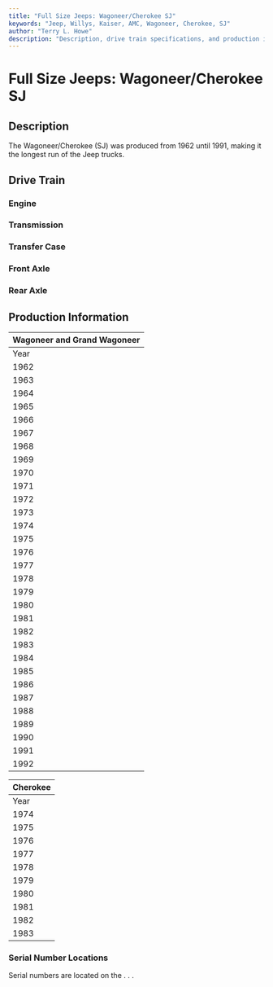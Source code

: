 ```yaml
---
title: "Full Size Jeeps: Wagoneer/Cherokee SJ"
keywords: "Jeep, Willys, Kaiser, AMC, Wagoneer, Cherokee, SJ"
author: "Terry L. Howe"
description: "Description, drive train specifications, and production information for the Wagoneer and Cherokee SJ Jeeps"
---
```


# Full Size Jeeps: Wagoneer/Cherokee SJ

## Description

The Wagoneer/Cherokee (SJ) was produced from 1962 until 1991,
making it the longest run of the Jeep trucks.

## Drive Train

### Engine

### Transmission

### Transfer Case

### Front Axle

### Rear Axle

## Production Information

| Wagoneer and Grand Wagoneer |
| --- |
| Year | Serial Number Range | Production |
| 1962 | xxx - xxx | ppp |
| 1963 | xxx - xxx | ppp |
| 1964 | xxx - xxx | ppp |
| 1965 | xxx - xxx | ppp |
| 1966 | xxx - xxx | ppp |
| 1967 | xxx - xxx | ppp |
| 1968 | xxx - xxx | ppp |
| 1969 | xxx - xxx | ppp |
| 1970 | xxx - xxx | ppp |
| 1971 | xxx - xxx | ppp |
| 1972 | xxx - xxx | ppp |
| 1973 | xxx - xxx | ppp |
| 1974 | xxx - xxx | 13,746 |
| 1975 | xxx - xxx | 16,708 |
| 1976 | xxx - xxx | 21,912 |
| 1977 | xxx - xxx | 20,298 |
| 1978 | xxx - xxx | 28,871 |
| 1979 | xxx - xxx | 27,437 |
| 1980 | xxx - xxx | 10,481 |
| 1981 | xxx - xxx | 13,741 |
| 1982 | xxx - xxx | 18,709 |
| 1983 | xxx - xxx | 18,478 |
| 1984 | xxx - xxx | 20,019 |
| 1985 | xxx - xxx | 17,814 |
| 1986 | xxx - xxx | 17,254 |
| 1987 | xxx - xxx | 17,265 |
| 1988 | xxx - xxx | 14,117 |
| 1989 | xxx - xxx | 10,159 |
| 1990 | xxx - xxx | 6,449 |
| 1991 | xxx - xxx | 1,560 |
| 1992 | xxx - xxx | 330 |

| Cherokee |
| --- |
| Year | Serial Number Range | Production |
| 1974 | xxx - xxx | 14,082 |
| 1975 | xxx - xxx | 16,294 |
| 1976 | xxx - xxx | 26,365 |
| 1977 | xxx - xxx | 33,684 |
| 1978 | xxx - xxx | 40,698 |
| 1979 | xxx - xxx | 39,183 |
| 1980 | xxx - xxx | 7,614 |
| 1981 | xxx - xxx | 6,321 |
| 1982 | xxx - xxx | 6,911 |
| 1983 | xxx - xxx | 6,186 |

### Serial Number Locations

Serial numbers are located on the . . .